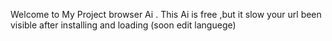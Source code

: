 Welcome to My Project browser Ai . This Ai is free ,but it slow
your url been visible after installing and loading
(soon edit languege)
